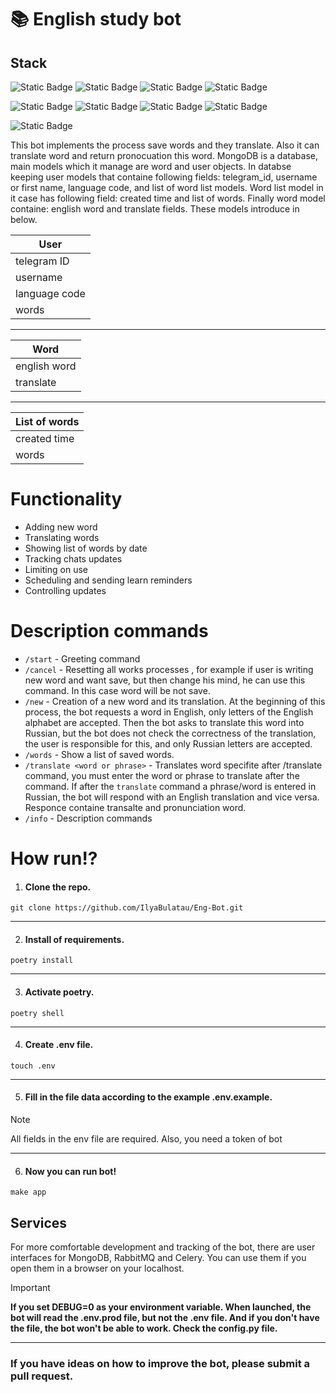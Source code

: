 # 📚 English study bot
## Stack
![Static Badge](https://img.shields.io/badge/Python-3.10-brightgreen?style=socila&logo=Python&labelColor=grey) ![Static Badge](https://img.shields.io/badge/MongoDB-7.0-brightgreen?style=socila&logo=mongodb&labelColor=grey) ![Static Badge](https://img.shields.io/badge/Python%20telegram%20bot-20.6-brightgreen?style=socila&logo=telegram&labelColor=grey) ![Static Badge](https://img.shields.io/badge/Redis-7.1-brightgreen?style=socila&logo=redis&labelColor=grey)

![Static Badge](https://img.shields.io/badge/Celery-5.3.4-brightgreen?style=socila&logo=celery&labelColor=grey) ![Static Badge](https://img.shields.io/badge/RabbitMQ-3.13-brightgreen?style=socila&logo=RabbitMQ&labelColor=grey) ![Static Badge](https://img.shields.io/badge/Pytest-7.4.3-brightgreen?style=socila&logo=Pytest&labelColor=grey) ![Static Badge](https://img.shields.io/badge/Docker-24.0.2-brightgreen?style=socila&logo=docker&labelColor=grey)

![Static Badge](https://img.shields.io/badge/Ubuntu-22.04.1-brightgreen?style=socila&logo=Ubuntu&labelColor=grey)






This bot implements the process save words and they translate.
Also it can translate word and return pronocuation this word.
MongoDB is a database, main models which it manage are word and user objects.
In databse keeping user models that containe following fields: telegram_id, username or first name, language code, and list of word list models. 
Word list model in it case has following field: created time and list of words.
Finally word model containe: english word and translate fields. These models introduce in below.

| User          |     
|---------------|
|telegram ID    | 
|username       |
|language code  |
|words          |
--------------------------

| Word          | 
|---------------|
|english word   |
|translate      |
--------------------------

| List of words | 
|---------------|
|created time   |
|words          |

# Functionality
 - Adding new word
 - Translating words
 - Showing list of words by date
 - Tracking chats updates
 - Limiting on use
 - Scheduling and sending learn reminders
 - Controlling updates

# Description commands
 - `/start` - Greeting command
 - `/cancel` - Resetting all works processes , for example if user is writing new word and want save, but then change his mind, he can use this command. In this case word will be not save.
 - `/new` - Creation of a new word and its translation. At the beginning of this process, the bot requests a word in English, only letters of the English alphabet are accepted. Then the bot asks to translate this word into Russian, but the bot does not check the correctness of the translation, the user is responsible for this, and only Russian letters are accepted.
 - `/words` - Show a list of saved words.
 - `/translate <word or phrase>` - Translates word specifite after /translate command, you must enter the word or phrase to translate after the command.
If after the `translate` command a phrase/word is entered in Russian, the bot will respond with an English translation and vice versa.
Responce containe transalte and pronunciation word.
- `/info` - Description commands
#  How run!?

1. #### Clone the repo.
```
git clone https://github.com/IlyaBulatau/Eng-Bot.git
```
___
2. #### Install of requirements.
```
poetry install
```
___
3. #### Activate poetry.
```
poetry shell
```
___
4. #### Create .env file.
```
touch .env
```
___
5. #### Fill in the file data according to the example .env.example.
 
> [!NOTE]
> All fields in the env file are required.
> Also, you need a token of bot
___
6. #### Now you can run bot!
```
make app
```
## Services
For more comfortable development and tracking of the bot, there are user interfaces for MongoDB, RabbitMQ and Celery.
You can use them if you open them in a browser on your localhost.

> [!IMPORTANT]
> **If you set DEBUG=0 as your environment variable.
> When launched, the bot will read the .env.prod file, but not the .env file.
> And if you don't have the file, the bot won't be able to work.
> Check the config.py file.**

___
### If you have ideas on how to improve the bot, please submit a pull request.

